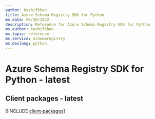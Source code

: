 ```yaml
---
author: kashifkhan
title: Azure Schema Registry SDK for Python
ms.data: 08/30/2022
description: Reference for Azure Schema Registry SDK for Python
ms.author: kashifkhan
ms.topic: reference
ms.service: schemaregistry
ms.devlang: python
---
```

# Azure Schema Registry SDK for Python - latest

## Client packages - latest
[!INCLUDE [client-packages](schema-registry-client-index.md)]
